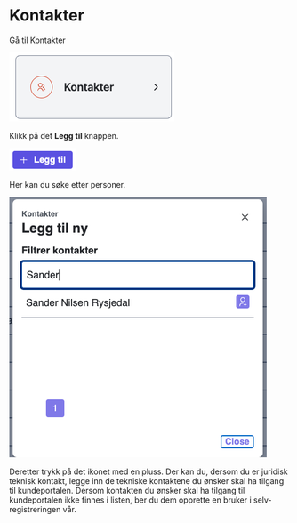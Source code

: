 # Kontakter

Gå til Kontakter

![ill3](../_media/kundeportal-kontakt-1.png)

Klikk på det **Legg til** knappen.

![ill3](../_media/kundeportal-kontakt-2.png)

Her kan du søke etter personer. 

![ill3](../_media/kundeportal-kontakt-3.png)

Deretter trykk på det ikonet med en pluss.
Der kan du, dersom du er juridisk teknisk kontakt, legge inn de tekniske kontaktene du ønsker skal ha tilgang til kundeportalen.
Dersom kontakten du ønsker skal ha tilgang til kundeportalen ikke finnes i listen, ber du dem opprette en bruker i selv-registreringen vår.
